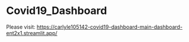 # Covid19_Dashboard

Please visit: https://carlyle105142-covid19-dashboard-main-dashboard-ent2x1.streamlit.app/
